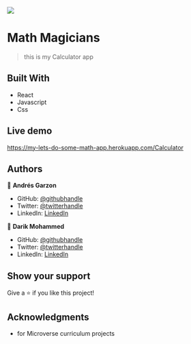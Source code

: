 ![](https://img.shields.io/badge/Microverse-blueviolet)

# Math Magicians

> this is my Calculator app


## Built With
 
- React 
- Javascript 
- Css
## Live demo

https://my-lets-do-some-math-app.herokuapp.com/Calculator

## Authors

👤 **Andrés Garzon**

- GitHub: [@githubhandle](https://github.com/andgarzonmal)
- Twitter: [@twitterhandle](https://twitter.com/twitterhandle)
- LinkedIn: [LinkedIn](https://www.linkedin.com/in/andres-garzon-maldonado-951a2a180/)

👤 **Darik Mohammed**

- GitHub: [@githubhandle](https://github.com/darikmohammed)
- Twitter: [@twitterhandle](https://twitter.com/r_darik)
- LinkedIn: [LinkedIn](https://www.linkedin.com/in/darik-mohammed-57352120b/)


## Show your support

Give a ⭐️ if you like this project!

## Acknowledgments

- for Microverse curriculum projects

